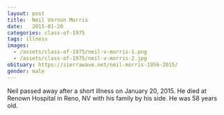 ```yaml
---
layout: post
title:  Neil Vernon Morris
date:   2015-01-20
categories: class-of-1975
tags: illness
images:
  - /assets/class-of-1975/neil-v-morris-1.png
  - /assets/class-of-1975/neil-v-morris-2.jpg
obituary: https://sierrawave.net/neil-morris-1956-2015/
gender: male
---
```

Neil passed away after a short illness on January 20, 2015.  He died at Renown Hospital in Reno, NV with his family by his side.  He was 58 years old.
